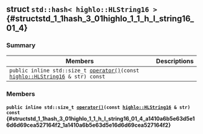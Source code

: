 ## struct `std::hash< highlo::HLString16 >` {#structstd_1_1hash_3_01highlo_1_1_h_l_string16_01_4}

### Summary

 Members                        | Descriptions                                
--------------------------------|---------------------------------------------
`public inline std::size_t `[`operator()`](#structstd_1_1hash_3_01highlo_1_1_h_l_string16_01_4_a1410a6b5e63d5e16d6d69cea527164f2_1a1410a6b5e63d5e16d6d69cea527164f2)`(const `[`highlo::HLString16`](docs-api/api-highlo.md#namespacehighlo_a68dc1d8247b1ee41accd69af66f963d2_1a68dc1d8247b1ee41accd69af66f963d2)` & str) const` | 

### Members

#### `public inline std::size_t `[`operator()`](#structstd_1_1hash_3_01highlo_1_1_h_l_string16_01_4_a1410a6b5e63d5e16d6d69cea527164f2_1a1410a6b5e63d5e16d6d69cea527164f2)`(const `[`highlo::HLString16`](docs-api/api-highlo.md#namespacehighlo_a68dc1d8247b1ee41accd69af66f963d2_1a68dc1d8247b1ee41accd69af66f963d2)` & str) const` {#structstd_1_1hash_3_01highlo_1_1_h_l_string16_01_4_a1410a6b5e63d5e16d6d69cea527164f2_1a1410a6b5e63d5e16d6d69cea527164f2}

